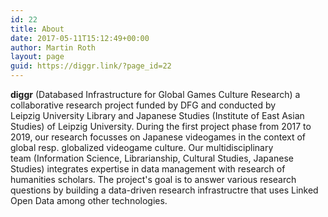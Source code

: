 ```yaml
---
id: 22
title: About
date: 2017-05-11T15:12:49+00:00
author: Martin Roth
layout: page
guid: https://diggr.link/?page_id=22
---
```

**diggr** (Databased Infrastructure for Global Games Culture Research) a collaborative research project funded by DFG and conducted by Leipzig University Library and Japanese Studies (Institute of East Asian Studies) of Leipzig University. During the first project phase from 2017 to 2019, our research focusses on Japanese videogames in the context of global resp. globalized videogame culture. Our multidisciplinary team (Information Science, Librarianship, Cultural Studies, Japanese Studies) integrates expertise in data management with research of humanities scholars. The project's goal is to answer various research questions by building a data-driven research infrastructre that uses Linked Open Data among other technologies.